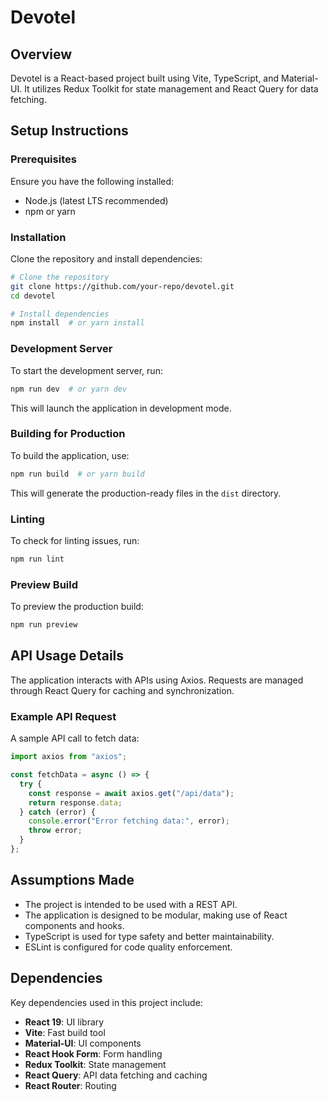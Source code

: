 # Devotel

## Overview

Devotel is a React-based project built using Vite, TypeScript, and Material-UI. It utilizes Redux Toolkit for state management and React Query for data fetching.

## Setup Instructions

### Prerequisites

Ensure you have the following installed:

- Node.js (latest LTS recommended)
- npm or yarn

### Installation

Clone the repository and install dependencies:

```sh
# Clone the repository
git clone https://github.com/your-repo/devotel.git
cd devotel

# Install dependencies
npm install  # or yarn install
```

### Development Server

To start the development server, run:

```sh
npm run dev  # or yarn dev
```

This will launch the application in development mode.

### Building for Production

To build the application, use:

```sh
npm run build  # or yarn build
```

This will generate the production-ready files in the `dist` directory.

### Linting

To check for linting issues, run:

```sh
npm run lint
```

### Preview Build

To preview the production build:

```sh
npm run preview
```

## API Usage Details

The application interacts with APIs using Axios. Requests are managed through React Query for caching and synchronization.

### Example API Request

A sample API call to fetch data:

```ts
import axios from "axios";

const fetchData = async () => {
  try {
    const response = await axios.get("/api/data");
    return response.data;
  } catch (error) {
    console.error("Error fetching data:", error);
    throw error;
  }
};
```

## Assumptions Made

- The project is intended to be used with a REST API.
- The application is designed to be modular, making use of React components and hooks.
- TypeScript is used for type safety and better maintainability.
- ESLint is configured for code quality enforcement.

## Dependencies

Key dependencies used in this project include:

- **React 19**: UI library
- **Vite**: Fast build tool
- **Material-UI**: UI components
- **React Hook Form**: Form handling
- **Redux Toolkit**: State management
- **React Query**: API data fetching and caching
- **React Router**: Routing
